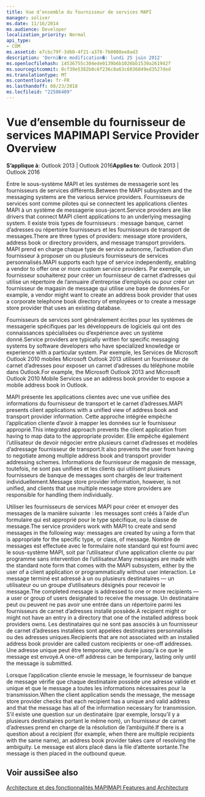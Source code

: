 ```yaml
---
title: Vue d’ensemble du fournisseur de services MAPI
manager: soliver
ms.date: 11/16/2014
ms.audience: Developer
localization_priority: Normal
api_type:
- COM
ms.assetid: e7cbc79f-3d60-4f21-a378-7b0088ee8ad3
description: 'Derni�re modification�: lundi 25 juin 2012'
ms.openlocfilehash: 14536755c304ede0139b6b1026bb1539a261942f
ms.sourcegitcommit: 0cf39e5382b8c6f236c8a63c6036849ed3527ded
ms.translationtype: MT
ms.contentlocale: fr-FR
ms.lasthandoff: 08/23/2018
ms.locfileid: "22586409"
---
```

# <a name="mapi-service-provider-overview"></a><span data-ttu-id="d2aa3-103">Vue d’ensemble du fournisseur de services MAPI</span><span class="sxs-lookup"><span data-stu-id="d2aa3-103">MAPI Service Provider Overview</span></span>

  
  
<span data-ttu-id="d2aa3-104">**S’applique à**: Outlook 2013 | Outlook 2016</span><span class="sxs-lookup"><span data-stu-id="d2aa3-104">**Applies to**: Outlook 2013 | Outlook 2016</span></span> 
  
<span data-ttu-id="d2aa3-105">Entre le sous-système MAPI et les systèmes de messagerie sont les fournisseurs de services différents.</span><span class="sxs-lookup"><span data-stu-id="d2aa3-105">Between the MAPI subsystem and the messaging systems are the various service providers.</span></span> <span data-ttu-id="d2aa3-106">Fournisseurs de services sont comme pilotes qui se connectent les applications clientes MAPI à un système de messagerie sous-jacent.</span><span class="sxs-lookup"><span data-stu-id="d2aa3-106">Service providers are like drivers that connect MAPI client applications to an underlying messaging system.</span></span> <span data-ttu-id="d2aa3-107">Il existe trois types de fournisseurs : message banque, carnet d’adresses ou répertoire fournisseurs et les fournisseurs de transport de messages.</span><span class="sxs-lookup"><span data-stu-id="d2aa3-107">There are three types of providers: message store providers, address book or directory providers, and message transport providers.</span></span> <span data-ttu-id="d2aa3-108">MAPI prend en charge chaque type de service autonome, l’activation d’un fournisseur à proposer un ou plusieurs fournisseurs de services personnalisés.</span><span class="sxs-lookup"><span data-stu-id="d2aa3-108">MAPI supports each type of service independently, enabling a vendor to offer one or more custom service providers.</span></span> <span data-ttu-id="d2aa3-109">Par exemple, un fournisseur souhaiterez pour créer un fournisseur de carnet d’adresses qui utilise un répertoire de l’annuaire d’entreprise d’employés ou pour créer un fournisseur de magasin de message qui utilise une base de données.</span><span class="sxs-lookup"><span data-stu-id="d2aa3-109">For example, a vendor might want to create an address book provider that uses a corporate telephone book directory of employees or to create a message store provider that uses an existing database.</span></span>
  
<span data-ttu-id="d2aa3-110">Fournisseurs de services sont généralement écrites pour les systèmes de messagerie spécifiques par les développeurs de logiciels qui ont des connaissances spécialisées ou d’expérience avec un système donné.</span><span class="sxs-lookup"><span data-stu-id="d2aa3-110">Service providers are typically written for specific messaging systems by software developers who have specialized knowledge or experience with a particular system.</span></span> <span data-ttu-id="d2aa3-111">Par exemple, les Services de Microsoft Outlook 2010 mobiles Microsoft Outlook 2013 utilisent un fournisseur de carnet d’adresses pour exposer un carnet d’adresses du téléphone mobile dans Outlook.</span><span class="sxs-lookup"><span data-stu-id="d2aa3-111">For example, the Microsoft Outlook 2013 and Microsoft Outlook 2010 Mobile Services use an address book provider to expose a mobile address book in Outlook.</span></span> 
  
<span data-ttu-id="d2aa3-112">MAPI présente les applications clientes avec une vue unifiée des informations du fournisseur de transport et le carnet d’adresses.</span><span class="sxs-lookup"><span data-stu-id="d2aa3-112">MAPI presents client applications with a unified view of address book and transport provider information.</span></span> <span data-ttu-id="d2aa3-113">Cette approche intégrée empêche l’application cliente d’avoir à mapper les données sur le fournisseur approprié.</span><span class="sxs-lookup"><span data-stu-id="d2aa3-113">This integrated approach prevents the client application from having to map data to the appropriate provider.</span></span> <span data-ttu-id="d2aa3-114">Elle empêche également l’utilisateur de devoir négocier entre plusieurs carnet d’adresses et modèles d’adressage fournisseur de transport.</span><span class="sxs-lookup"><span data-stu-id="d2aa3-114">It also prevents the user from having to negotiate among multiple address book and transport provider addressing schemes.</span></span> <span data-ttu-id="d2aa3-115">Informations de fournisseur de magasin de message, toutefois, ne sont pas unifiées et les clients qui utilisent plusieurs fournisseurs de banque de messages sont chargés de leur traitement individuellement.</span><span class="sxs-lookup"><span data-stu-id="d2aa3-115">Message store provider information, however, is not unified, and clients that use multiple message store providers are responsible for handling them individually.</span></span>
  
<span data-ttu-id="d2aa3-116">Utiliser les fournisseurs de services MAPI pour créer et envoyer des messages de la manière suivante : les messages sont créés à l’aide d’un formulaire qui est approprié pour le type spécifique, ou la classe de message.</span><span class="sxs-lookup"><span data-stu-id="d2aa3-116">The service providers work with MAPI to create and send messages in the following way: messages are created by using a form that is appropriate for the specific type, or class, of message.</span></span> <span data-ttu-id="d2aa3-117">Nombre de messages est effectuée avec le formulaire note standard qui est fourni avec le sous-système MAPI, soit par l’utilisateur d’une application cliente ou par programme sans intervention de l’utilisateur.</span><span class="sxs-lookup"><span data-stu-id="d2aa3-117">Many messages are made with the standard note form that comes with the MAPI subsystem, either by the user of a client application or programmatically without user interaction.</span></span> <span data-ttu-id="d2aa3-118">Le message terminé est adressé à un ou plusieurs destinataires — un utilisateur ou un groupe d’utilisateurs désignés pour recevoir le message.</span><span class="sxs-lookup"><span data-stu-id="d2aa3-118">The completed message is addressed to one or more recipients — a user or group of users designated to receive the message.</span></span> <span data-ttu-id="d2aa3-119">Un destinataire peut ou peuvent ne pas avoir une entrée dans un répertoire parmi les fournisseurs de carnet d’adresses installé possède.</span><span class="sxs-lookup"><span data-stu-id="d2aa3-119">A recipient might or might not have an entry in a directory that one of the installed address book providers owns.</span></span> <span data-ttu-id="d2aa3-120">Les destinataires qui ne sont pas associés à un fournisseur de carnet d’adresses installées sont appelées destinataires personnalisés ou des adresses uniques.</span><span class="sxs-lookup"><span data-stu-id="d2aa3-120">Recipients that are not associated with an installed address book provider are called custom recipients or one-off addresses.</span></span> <span data-ttu-id="d2aa3-121">Une adresse unique peut être temporaire, une durée jusqu'à ce que le message est envoyé.</span><span class="sxs-lookup"><span data-stu-id="d2aa3-121">A one-off address can be temporary, lasting only until the message is submitted.</span></span> 
  
<span data-ttu-id="d2aa3-122">Lorsque l’application cliente envoie le message, le fournisseur de banque de message vérifie que chaque destinataire possède une adresse valide et unique et que le message a toutes les informations nécessaires pour la transmission.</span><span class="sxs-lookup"><span data-stu-id="d2aa3-122">When the client application sends the message, the message store provider checks that each recipient has a unique and valid address and that the message has all of the information necessary for transmission.</span></span> <span data-ttu-id="d2aa3-123">S’il existe une question sur un destinataire (par exemple, lorsqu’il y a plusieurs destinataires portant le même nom), un fournisseur de carnet d’adresses prend en charge de la résolution de l’ambiguïté.</span><span class="sxs-lookup"><span data-stu-id="d2aa3-123">If there is a question about a recipient (for example, when there are multiple recipients with the same name), an address book provider takes care of resolving the ambiguity.</span></span> <span data-ttu-id="d2aa3-124">Le message est alors placé dans la file d’attente sortante.</span><span class="sxs-lookup"><span data-stu-id="d2aa3-124">The message is then placed in the outbound queue.</span></span> 
  
## <a name="see-also"></a><span data-ttu-id="d2aa3-125">Voir aussi</span><span class="sxs-lookup"><span data-stu-id="d2aa3-125">See also</span></span>



[<span data-ttu-id="d2aa3-126">Architecture et des fonctionnalités MAPI</span><span class="sxs-lookup"><span data-stu-id="d2aa3-126">MAPI Features and Architecture</span></span>](mapi-features-and-architecture.md)

